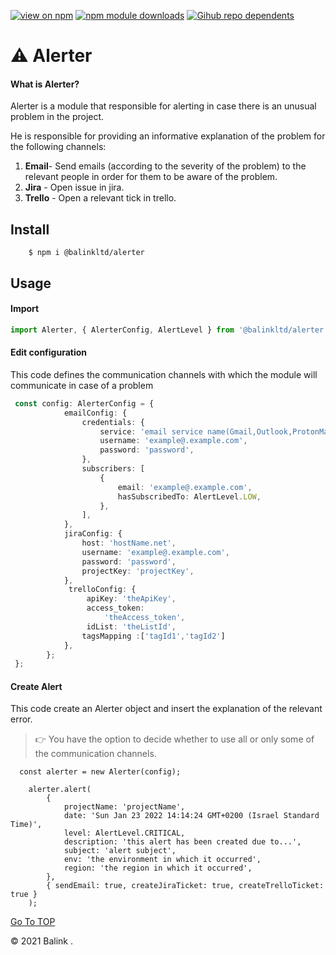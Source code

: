 [![view on npm](https://badgen.net/npm/v/@balinkltd/alerter)](https://www.npmjs.com/package/@balinkltd/alerter)
[![npm module downloads](https://badgen.net/npm/dt/@balinkltd/alerter)](https://www.npmjs.com/package/@balinkltd/alerter)
[![Gihub repo dependents](https://badgen.net/github/dependents-repo/npm-balink/alerter)](https://github.com/npm-balink/alerter)

# ⚠️ Alerter

#### What is Alerter?

Alerter is a module that responsible for alerting in case there is an unusual problem in the project.

He is responsible for providing an informative explanation of the problem for the following channels:

1. **Email**- Send emails (according to the severity of the problem) to the relevant people in order for them to be aware of the problem.
2. **Jira** - Open issue in jira.
3. **Trello** - Open a relevant tick in trello.

## Install

```
    $ npm i @balinkltd/alerter
```

## Usage

#### Import

```TypeScript
import Alerter, { AlerterConfig, AlertLevel } from '@balinkltd/alerter';
```

#### Edit configuration

This code defines the communication channels with which the module will communicate in case of a problem

```TypeScript
 const config: AlerterConfig = {
            emailConfig: {
                credentials: {
                    service: 'email service name(Gmail,Outlook,ProtonMail, etc.)',
                    username: 'example@.example.com',
                    password: 'password',
                },
                subscribers: [
                    {
                        email: 'example@.example.com',
                        hasSubscribedTo: AlertLevel.LOW,
                    },
                ],
            },
            jiraConfig: {
                host: 'hostName.net',
                username: 'example@.example.com',
                password: 'password',
                projectKey: 'projectKey',
            },
             trelloConfig: {
                 apiKey: 'theApiKey',
                 access_token:
                     'theAccess_token',
                 idList: 'theListId',
                tagsMapping :['tagId1','tagId2']
            },
        };
 };

```

#### Create Alert

This code create an Alerter object and insert the explanation of the relevant error.

> 👉 You have the option to decide whether to use all or only some of the communication channels.
>  

```{.TypeScript .numberLines .lineAnchors}
  const alerter = new Alerter(config);

    alerter.alert(
        {
            projectName: 'projectName',
            date: 'Sun Jan 23 2022 14:14:24 GMT+0200 (Israel Standard Time)',
            level: AlertLevel.CRITICAL,
            description: 'this alert has been created due to...',
            subject: 'alert subject',
            env: 'the environment in which it occurred',
            region: 'the region in which it occurred',
        },
        { sendEmail: true, createJiraTicket: true, createTrelloTicket: true }
    );

```

[Go To TOP](#TOP)

&copy; 2021 Balink .
